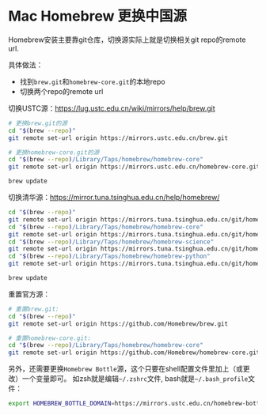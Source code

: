 # Mac Homebrew 更换中国源

Homebrew安装主要靠git仓库，切换源实际上就是切换相关git repo的remote url.

具体做法：
- 找到`brew.git`和`homebrew-core.git`的本地repo
- 切换两个repo的remote url

切换USTC源：https://lug.ustc.edu.cn/wiki/mirrors/help/brew.git
```sh
# 更换brew.git的源
cd "$(brew --repo)"
git remote set-url origin https://mirrors.ustc.edu.cn/brew.git

# 更换homebrew-core.git的源
cd "$(brew --repo)/Library/Taps/homebrew/homebrew-core"
git remote set-url origin https://mirrors.ustc.edu.cn/homebrew-core.git

brew update
```

切换清华源：https://mirror.tuna.tsinghua.edu.cn/help/homebrew/
```sh
cd "$(brew --repo)"
git remote set-url origin https://mirrors.tuna.tsinghua.edu.cn/git/homebrew/brew.git
cd "$(brew --repo)/Library/Taps/homebrew/homebrew-core"
git remote set-url origin https://mirrors.tuna.tsinghua.edu.cn/git/homebrew/homebrew-core.git
cd "$(brew --repo)/Library/Taps/homebrew/homebrew-science"
git remote set-url origin https://mirrors.tuna.tsinghua.edu.cn/git/homebrew/homebrew-science.git
cd "$(brew --repo)/Library/Taps/homebrew/homebrew-python"
git remote set-url origin https://mirrors.tuna.tsinghua.edu.cn/git/homebrew/homebrew-python.git

brew update
```

重置官方源：
```sh
# 重置brew.git:
cd "$(brew --repo)"
git remote set-url origin https://github.com/Homebrew/brew.git

# 重置homebrew-core.git:
cd "$(brew --repo)/Library/Taps/homebrew/homebrew-core"
git remote set-url origin https://github.com/Homebrew/homebrew-core.git
```


另外，还需要更换`Homebrew Bottle`源，这个只要在shell配置文件里加上（或更改）一个变量即可。
如zsh就是编辑`~/.zshrc`文件, bash就是`~/.bash_profile`文件：
```sh
export HOMEBREW_BOTTLE_DOMAIN=https://mirrors.ustc.edu.cn/homebrew-bottles
```